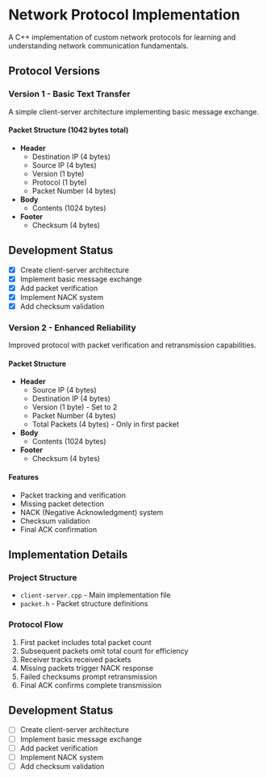 # Network Protocol Implementation

A C++ implementation of custom network protocols for learning and understanding network communication fundamentals.

## Protocol Versions

### Version 1 - Basic Text Transfer
A simple client-server architecture implementing basic message exchange.

#### Packet Structure (1042 bytes total)
- **Header**
  - Destination IP (4 bytes)
  - Source IP (4 bytes) 
  - Version (1 byte)
  - Protocol (1 byte)
  - Packet Number (4 bytes)
- **Body**
  - Contents (1024 bytes)
- **Footer**
  - Checksum (4 bytes)

## Development Status
- [x] Create client-server architecture
- [x] Implement basic message exchange
- [x] Add packet verification
- [x] Implement NACK system
- [x] Add checksum validation

### Version 2 - Enhanced Reliability
Improved protocol with packet verification and retransmission capabilities.

#### Packet Structure
- **Header**
  - Source IP (4 bytes)
  - Destination IP (4 bytes)
  - Version (1 byte) - Set to 2
  - Packet Number (4 bytes)
  - Total Packets (4 bytes) - Only in first packet
- **Body**
  - Contents (1024 bytes)
- **Footer**
  - Checksum (4 bytes)

#### Features
- Packet tracking and verification
- Missing packet detection
- NACK (Negative Acknowledgment) system
- Checksum validation
- Final ACK confirmation

## Implementation Details

### Project Structure
- `client-server.cpp` - Main implementation file
- `packet.h` - Packet structure definitions

### Protocol Flow
1. First packet includes total packet count
2. Subsequent packets omit total count for efficiency
3. Receiver tracks received packets
4. Missing packets trigger NACK response
5. Failed checksums prompt retransmission
6. Final ACK confirms complete transmission

## Development Status
- [ ] Create client-server architecture
- [ ] Implement basic message exchange
- [ ] Add packet verification
- [ ] Implement NACK system
- [ ] Add checksum validation
